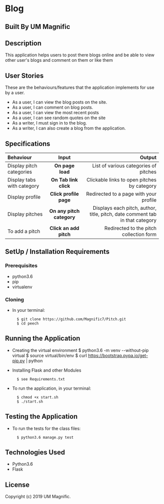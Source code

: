 # Blog
## Built By UM Magnific
## Description
This application helps users to post there blogs online and be able to view other user's blogs and comment on them or like them
## User Stories
These are the behaviours/features that the application implements for use by a user.

* As a user, I can view the blog posts on the site.
* As a user, I can comment on blog posts.
* As a user, I can view the most recent posts
* As a user, I can see random quotes on the site
* As a writer, I must sign in to the blog.
* As a writer, I can also create a blog from the application.

## Specifications
| Behaviour | Input | Output |
| :---------------- | :---------------: | ------------------: |
| Display pitch categories | **On page load** | List of various categories of pitches |
| Display tabs with  category | **On Tab link click** | Clickable links to open pitches by category |
| Display profile | **Click profile page** | Redirected to a page with your profile |
| Display pitches | **On any pitch category** | Displays each pitch, author, title, pitch, date comment tab in that category |
| To add a pitch  | **Click an add pitch** | Redirected to the pitch collection form|


## SetUp / Installation Requirements
### Prerequisites
* python3.6
* pip
* virtualenv

### Cloning
* In your terminal:

        $ git clone https://github.com/Magnific7/Pitch.git
        $ cd peech

## Running the Application
* Creating the virtual environment
        $ python3.6 -m venv --without-pip virtual
        $ source virtual/bin/env
        $ curl https://bootstrap.pypa.io/get-pip.py | python

* Installing Flask and other Modules

        $ see Requirements.txt
* To run the application, in your terminal:

        $ chmod +x start.sh
        $ ./start.sh
## Testing the Application
* To run the tests for the class files:

        $ python3.6 manage.py test

## Technologies Used
* Python3.6
* Flask

## License

Copyright (c) 2019 UM Magnific.

